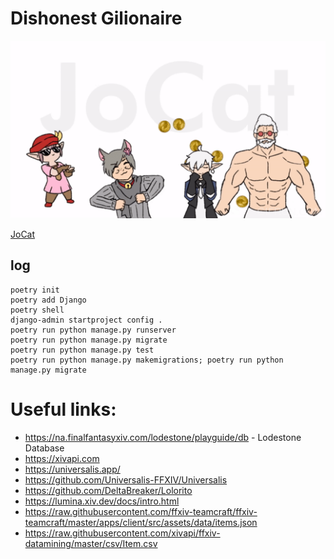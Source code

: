 # Dishonest Gilionaire

![Money](tataru.gif "Money")

[JoCat](https://www.youtube.com/watch?v=ZGWUkDk8eWo)


## log
```
poetry init
poetry add Django
poetry shell
django-admin startproject config .
poetry run python manage.py runserver
poetry run python manage.py migrate
poetry run python manage.py test
poetry run python manage.py makemigrations; poetry run python manage.py migrate
```

# Useful links:

* https://na.finalfantasyxiv.com/lodestone/playguide/db - Lodestone Database
* https://xivapi.com
* https://universalis.app/
* https://github.com/Universalis-FFXIV/Universalis
* https://github.com/DeltaBreaker/Lolorito
* https://lumina.xiv.dev/docs/intro.html
* https://raw.githubusercontent.com/ffxiv-teamcraft/ffxiv-teamcraft/master/apps/client/src/assets/data/items.json
* https://raw.githubusercontent.com/xivapi/ffxiv-datamining/master/csv/Item.csv







